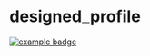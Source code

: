 # designed_profile

 <a href="#">
    <img src="help/badge1.svg" alt="example badge" style="vertical-align:top margin:6px 4px">
  </a>  
